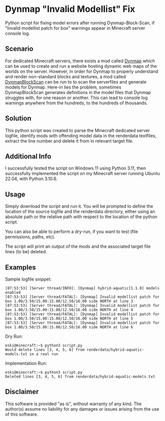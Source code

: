 # Dynmap "Invalid Modellist" Fix
Python script for fixing model errors after running Dynmap-Block-Scan, if "Invalid modellist patch for box" warnings appear in Minecraft server console log.

## Scenario
For dedicated Minecraft servers, there exists a mod called [Dynmap](https://github.com/webbukkit/dynmap) which can be used to create and run a website hosting dynamic web maps of the worlds on the server. However, in order for Dynmap to properly understand and render non-standard blocks and textures, a mod called [DynmapBlockScan](https://github.com/webbukkit/DynmapBlockScan) can be run to to scan the serverfiles and generate models for Dynmap. Here-in lies the problem, sometimes DynmapBlockScan generates definitions in the model files that Dynmap struggles with, for one reason or another. This can lead to console log warnings anywhere from the hundreds, to the hundreds of thousands. 

## Solution
This python script was created to parse the Minecraft dedicated server logfile, identify mods with offending model data in the renderdata textfiles, extract the line number and delete it from in relevant target file.

## Additional Info
I successfully tested the script on Windows 11 using Python 3.11, then successfully implemented the script on my Minecraft server running Ubuntu 22.04, with Python 3.10.6.

## Usage
Simply download the script and run it. You will be prompted to define the location of the source logfile and the renderdata directory, either using an absolute path or the relative path with respect to the location of the python script.

You can also be able to perform a dry-run, if you want to test (file permissions, paths, etc).

The script will print an output of the mods and the associated target file lines (to be) deleted.

## Examples
Sample logfile snippet:
```
[07:53:53] [Server thread/INFO]: [Dynmap] hybrid-aquatic[1.1.0] models enabled
[07:53:53] [Server thread/FATAL]: [Dynmap] Invalid modellist patch for box 1.00/3.50/15.00:15.00/12.50/16.00 side NORTH at line 3
[07:53:53] [Server thread/FATAL]: [Dynmap] Invalid modellist patch for box 1.00/3.50/15.00:15.00/12.50/16.00 side NORTH at line 4
[07:53:53] [Server thread/FATAL]: [Dynmap] Invalid modellist patch for box 1.00/3.50/15.00:15.00/12.50/16.00 side NORTH at line 5
[07:53:53] [Server thread/FATAL]: [Dynmap] Invalid modellist patch for box 1.00/3.50/15.00:15.00/12.50/16.00 side NORTH at line 6
```

Dry Run:
```
eski@minecraft:~$ python3 script.py
Would delete lines [3, 4, 5, 6] from renderdata/hybrid-aquatic-models.txt in a real run
```

Implementation Run:
```
eski@minecraft:~$ python3 script.py
Deleted lines [3, 4, 5, 6] from renderdata/hybrid-aquatic-models.txt
```

## Disclaimer

This software is provided "as is", without warranty of any kind. The author(s) assume no liability for any damages or issues arising from the use of this software.
